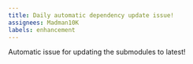 ```yaml
---
title: Daily automatic dependency update issue!
assignees: Madman10K
labels: enhancement
---
```

Automatic issue for updating the submodules to latest!
